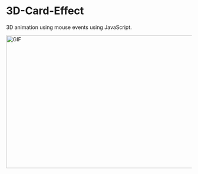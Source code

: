 # 3D-Card-Effect
3D animation using mouse events using JavaScript. 


<img align="center" alt="GIF" src="https://github.com/arishma108/3D-Card-Effect/blob/main/nike.gif?raw=true" width="640" height="360" />


